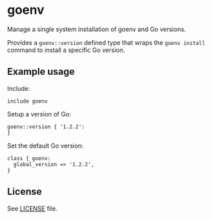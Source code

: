 # goenv

Manage a single system installation of goenv and Go versions.

Provides a `goenv::version` defined type that wraps the `goenv install` command
to install a specific Go version.

## Example usage

Include:
```
include goenv
```

Setup a version of Go:
```
goenv::version { '1.2.2':
}
```

Set the default Go version:
```
class { goenv:
  global_version => '1.2.2',
}
```

## License

See [LICENSE](LICENSE) file.
